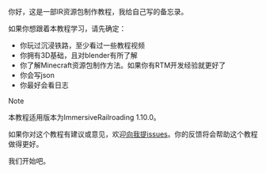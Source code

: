 你好，这是一部IR资源包制作教程，我给自己写的备忘录。

如果你想跟着本教程学习，请先确定：
- 你玩过沉浸铁路，至少看过一些教程视频
- 你拥有3D基础，且对blender有所了解
- 你了解Minecraft资源包制作方法。如果你有RTM开发经验就更好了
- 你会写json
- 你最好会看日志

> [!NOTE]
> 本教程适用版本为ImmersiveRailroading 1.10.0。


如果你对这个教程有建议或意见，欢迎[向我提issues](https://github.com/Goldenfield192/Goldenfield192.github.io/issues)。你的反馈将会帮助这个教程做得更好。

我们开始吧。